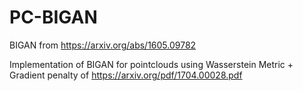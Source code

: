 # PC-BIGAN

BIGAN from https://arxiv.org/abs/1605.09782

Implementation of BIGAN for pointclouds using Wasserstein Metric + Gradient penalty of https://arxiv.org/pdf/1704.00028.pdf
